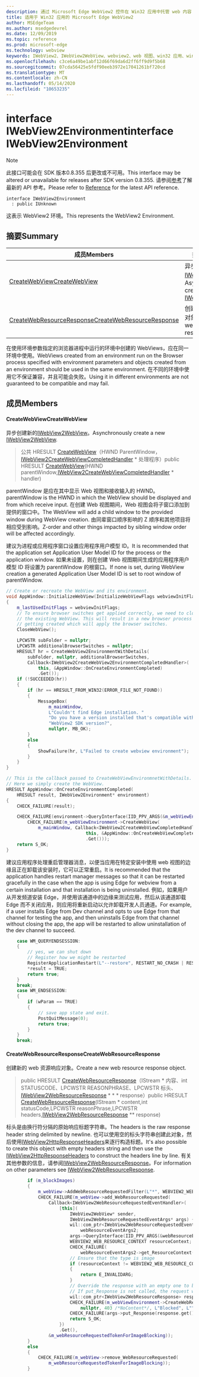 ```yaml
---
description: 通过 Microsoft Edge WebView2 控件在 Win32 应用中托管 web 内容
title: 适用于 Win32 应用的 Microsoft Edge WebView2
author: MSEdgeTeam
ms.author: msedgedevrel
ms.date: 12/09/2019
ms.topic: reference
ms.prod: microsoft-edge
ms.technology: webview
keywords: IWebView2、IWebView2WebView、webview2、web 视图、win32 应用、win32、edge
ms.openlocfilehash: c3ce6a49be1abf12d66f69da6d2ff6ff9d9f5b68
ms.sourcegitcommit: 07cda56425e5fdf90eeb3972e17041261bf720cd
ms.translationtype: MT
ms.contentlocale: zh-CN
ms.lasthandoff: 05/14/2020
ms.locfileid: "10653235"
---
```

# <span data-ttu-id="e3545-104">interface IWebView2Environment</span><span class="sxs-lookup"><span data-stu-id="e3545-104">interface IWebView2Environment</span></span> 

> [!NOTE]
> <span data-ttu-id="e3545-105">此接口可能会在 SDK 版本0.8.355 后更改或不可用。</span><span class="sxs-lookup"><span data-stu-id="e3545-105">This interface may be altered or unavailable for releases after SDK version 0.8.355.</span></span> <span data-ttu-id="e3545-106">请参阅[参考](../../../webview2-api-reference.md)了解最新的 API 参考。</span><span class="sxs-lookup"><span data-stu-id="e3545-106">Please refer to [Reference](../../../webview2-api-reference.md) for the latest API reference.</span></span>

```
interface IWebView2Environment
  : public IUnknown
```

<span data-ttu-id="e3545-107">这表示 WebView2 环境。</span><span class="sxs-lookup"><span data-stu-id="e3545-107">This represents the WebView2 Environment.</span></span>

## <span data-ttu-id="e3545-108">摘要</span><span class="sxs-lookup"><span data-stu-id="e3545-108">Summary</span></span>

 <span data-ttu-id="e3545-109">成员</span><span class="sxs-lookup"><span data-stu-id="e3545-109">Members</span></span>                        | <span data-ttu-id="e3545-110">描述</span><span class="sxs-lookup"><span data-stu-id="e3545-110">Descriptions</span></span>
--------------------------------|---------------------------------------------
[<span data-ttu-id="e3545-111">CreateWebView</span><span class="sxs-lookup"><span data-stu-id="e3545-111">CreateWebView</span></span>](#createwebview) | <span data-ttu-id="e3545-112">异步创建新的[IWebView2WebView](IWebView2WebView.md)。</span><span class="sxs-lookup"><span data-stu-id="e3545-112">Asynchronously create a new [IWebView2WebView](IWebView2WebView.md).</span></span>
[<span data-ttu-id="e3545-113">CreateWebResourceResponse</span><span class="sxs-lookup"><span data-stu-id="e3545-113">CreateWebResourceResponse</span></span>](#createwebresourceresponse) | <span data-ttu-id="e3545-114">创建新的 web 资源响应对象。</span><span class="sxs-lookup"><span data-stu-id="e3545-114">Create a new web resource response object.</span></span>

<span data-ttu-id="e3545-115">在使用环境参数指定的浏览器进程中运行的环境中创建的 WebViews，应在同一环境中使用。</span><span class="sxs-lookup"><span data-stu-id="e3545-115">WebViews created from an environment run on the Browser process specified with environment parameters and objects created from an environment should be used in the same environment.</span></span> <span data-ttu-id="e3545-116">在不同的环境中使用它不保证兼容，并且可能会失败。</span><span class="sxs-lookup"><span data-stu-id="e3545-116">Using it in different environments are not guaranteed to be compatible and may fail.</span></span>

## <span data-ttu-id="e3545-117">成员</span><span class="sxs-lookup"><span data-stu-id="e3545-117">Members</span></span>

#### <span data-ttu-id="e3545-118">CreateWebView</span><span class="sxs-lookup"><span data-stu-id="e3545-118">CreateWebView</span></span> 

<span data-ttu-id="e3545-119">异步创建新的[IWebView2WebView](IWebView2WebView.md)。</span><span class="sxs-lookup"><span data-stu-id="e3545-119">Asynchronously create a new [IWebView2WebView](IWebView2WebView.md).</span></span>

> <span data-ttu-id="e3545-120">公共 HRESULT [CreateWebView](#createwebview)（HWND ParentWindow，[IWebView2CreateWebViewCompletedHandler](IWebView2CreateWebViewCompletedHandler.md) \* 处理程序）</span><span class="sxs-lookup"><span data-stu-id="e3545-120">public HRESULT [CreateWebView](#createwebview)(HWND parentWindow,[IWebView2CreateWebViewCompletedHandler](IWebView2CreateWebViewCompletedHandler.md) \* handler)</span></span>

<span data-ttu-id="e3545-121">parentWindow 是应在其中显示 Web 视图和接收输入的 HWND。</span><span class="sxs-lookup"><span data-stu-id="e3545-121">parentWindow is the HWND in which the WebView should be displayed and from which receive input.</span></span> <span data-ttu-id="e3545-122">在创建 Web 视图期间，Web 视图会将子窗口添加到提供的窗口中。</span><span class="sxs-lookup"><span data-stu-id="e3545-122">The WebView will add a child window to the provided window during WebView creation.</span></span> <span data-ttu-id="e3545-123">由同辈窗口顺序影响的 Z 顺序和其他项目将相应受到影响。</span><span class="sxs-lookup"><span data-stu-id="e3545-123">Z-order and other things impacted by sibling window order will be affected accordingly.</span></span>

<span data-ttu-id="e3545-124">建议为进程或应用程序窗口设置应用程序用户模型 ID。</span><span class="sxs-lookup"><span data-stu-id="e3545-124">It is recommended that the application set Application User Model ID for the process or the application window.</span></span> <span data-ttu-id="e3545-125">如果未设置，则在创建 Web 视图期间生成的应用程序用户模型 ID 将设置为 parentWindow 的根窗口。</span><span class="sxs-lookup"><span data-stu-id="e3545-125">If none is set, during WebView creation a generated Application User Model ID is set to root window of parentWindow.</span></span> 

```cpp
// Create or recreate the WebView and its environment.
void AppWindow::InitializeWebView(InitializeWebViewFlags webviewInitFlags)
{
    m_lastUsedInitFlags = webviewInitFlags;
    // To ensure browser switches get applied correctly, we need to close
    // the existing WebView. This will result in a new browser process
    // getting created which will apply the browser switches.
    CloseWebView();

    LPCWSTR subFolder = nullptr;
    LPCWSTR additionalBrowserSwitches = nullptr;
    HRESULT hr = CreateWebView2EnvironmentWithDetails(
        subFolder, nullptr, additionalBrowserSwitches,
        Callback<IWebView2CreateWebView2EnvironmentCompletedHandler>(
            this, &AppWindow::OnCreateEnvironmentCompleted)
            .Get());
    if (!SUCCEEDED(hr))
    {
        if (hr == HRESULT_FROM_WIN32(ERROR_FILE_NOT_FOUND))
        {
            MessageBox(
                m_mainWindow,
                L"Couldn't find Edge installation. "
                "Do you have a version installed that's compatible with this "
                "WebView2 SDK version?",
                nullptr, MB_OK);
        }
        else
        {
            ShowFailure(hr, L"Failed to create webview environment");
        }
    }
}

// This is the callback passed to CreateWebViewEnvironmnetWithDetails.
// Here we simply create the WebView.
HRESULT AppWindow::OnCreateEnvironmentCompleted(
    HRESULT result, IWebView2Environment* environment)
{
    CHECK_FAILURE(result);

    CHECK_FAILURE(environment->QueryInterface(IID_PPV_ARGS(&m_webViewEnvironment)));
        CHECK_FAILURE(m_webViewEnvironment->CreateWebView(
            m_mainWindow, Callback<IWebView2CreateWebViewCompletedHandler>(
                              this, &AppWindow::OnCreateWebViewCompleted)
                              .Get()));
    return S_OK;
}
```

 <span data-ttu-id="e3545-126">建议应用程序处理重启管理器消息，以便当应用在特定安装中使用 web 视图的边缘且正在卸载该安装时，它可以正常重启。</span><span class="sxs-lookup"><span data-stu-id="e3545-126">It is recommended that the application handles restart manager messages so that it can be restarted gracefully in the case when the app is using Edge for webview from a certain installation and that installation is being uninstalled.</span></span> <span data-ttu-id="e3545-127">例如，如果用户从开发频道安装 Edge，并使用该通道中的边缘来测试应用，然后从该通道卸载 Edge 而不关闭应用，则应用将重新启动以允许卸载开发人员通道。</span><span class="sxs-lookup"><span data-stu-id="e3545-127">For example, if a user installs Edge from Dev channel and opts to use Edge from that channel for testing the app, and then uninstalls Edge from that channel without closing the app, the app will be restarted to allow uninstallation of the dev channel to succeed.</span></span> 

```cpp
    case WM_QUERYENDSESSION:
    {
        // yes, we can shut down
        // Register how we might be restarted
        RegisterApplicationRestart(L"--restore", RESTART_NO_CRASH | RESTART_NO_HANG);
        *result = TRUE;
        return true;
    }
    break;
    case WM_ENDSESSION:
    {
        if (wParam == TRUE)
        {
            // save app state and exit.
            PostQuitMessage(0);
            return true;
        }
    }
    break;
```

#### <span data-ttu-id="e3545-128">CreateWebResourceResponse</span><span class="sxs-lookup"><span data-stu-id="e3545-128">CreateWebResourceResponse</span></span> 

<span data-ttu-id="e3545-129">创建新的 web 资源响应对象。</span><span class="sxs-lookup"><span data-stu-id="e3545-129">Create a new web resource response object.</span></span>

> <span data-ttu-id="e3545-130">public HRESULT [CreateWebResourceResponse](#createwebresourceresponse)（IStream \* 内容、int STATUSCODE、LPCWSTR REASONPHRASE、LPCWSTR 标头、[IWebView2WebResourceResponse](IWebView2WebResourceResponse.md) \* \* \* response）</span><span class="sxs-lookup"><span data-stu-id="e3545-130">public HRESULT [CreateWebResourceResponse](#createwebresourceresponse)(IStream \* content,int statusCode,LPCWSTR reasonPhrase,LPCWSTR headers,[IWebView2WebResourceResponse](IWebView2WebResourceResponse.md) \*\* response)</span></span>

<span data-ttu-id="e3545-131">标头是由换行符分隔的原始响应标题字符串。</span><span class="sxs-lookup"><span data-stu-id="e3545-131">The headers is the raw response header string delimited by newline.</span></span> <span data-ttu-id="e3545-132">也可以使用空的标头字符串创建此对象，然后使用[IWebView2HttpResponseHeaders](IWebView2HttpResponseHeaders.md)来逐行构造标题。</span><span class="sxs-lookup"><span data-stu-id="e3545-132">It's also possible to create this object with empty headers string and then use the [IWebView2HttpResponseHeaders](IWebView2HttpResponseHeaders.md) to construct the headers line by line.</span></span> <span data-ttu-id="e3545-133">有关其他参数的信息，请参阅[IWebView2WebResourceResponse](IWebView2WebResourceResponse.md)。</span><span class="sxs-lookup"><span data-stu-id="e3545-133">For information on other parameters see [IWebView2WebResourceResponse](IWebView2WebResourceResponse.md).</span></span>

```cpp
        if (m_blockImages)
        {
            m_webView->AddWebResourceRequestedFilter(L"*", WEBVIEW2_WEB_RESOURCE_CONTEXT_IMAGE);
            CHECK_FAILURE(m_webView->add_WebResourceRequested(
                Callback<IWebView2WebResourceRequestedEventHandler>(
                    [this](
                        IWebView2WebView* sender,
                        IWebView2WebResourceRequestedEventArgs* args) {
                        wil::com_ptr<IWebView2WebResourceRequestedEventArgs2>
                            webResourceEventArgs2;
                        args->QueryInterface(IID_PPV_ARGS(&webResourceEventArgs2));
                        WEBVIEW2_WEB_RESOURCE_CONTEXT resourceContext;
                        CHECK_FAILURE(
                            webResourceEventArgs2->get_ResourceContext(&resourceContext));
                        // Ensure that the type is image
                        if (resourceContext != WEBVIEW2_WEB_RESOURCE_CONTEXT_IMAGE)
                        {
                            return E_INVALIDARG;
                        }
                        // Override the response with an empty one to block the image.
                        // If put_Response is not called, the request will continue as normal.
                        wil::com_ptr<IWebView2WebResourceResponse> response;
                        CHECK_FAILURE(m_webViewEnvironment->CreateWebResourceResponse(
                            nullptr, 403 /*NoContent*/, L"Blocked", L"", &response));
                        CHECK_FAILURE(args->put_Response(response.get()));
                        return S_OK;
                    })
                    .Get(),
                &m_webResourceRequestedTokenForImageBlocking));
        }
        else
        {
            CHECK_FAILURE(m_webView->remove_WebResourceRequested(
                m_webResourceRequestedTokenForImageBlocking));
        }
```

